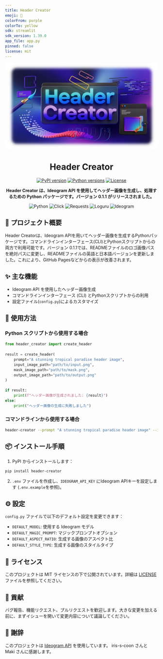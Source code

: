 ```yaml
---
title: Header Creator
emoji: 🦀
colorFrom: purple
colorTo: yellow
sdk: streamlit
sdk_version: 1.39.0
app_file: app.py
pinned: false
license: mit
---
```


<div align="center">
  <img src="https://raw.githubusercontent.com/Sunwood-ai-labs/header_creator/refs/heads/main/docs/header-creator.png" alt="Header Creator Logo">

# Header Creator

<p align="center">
  <a href="https://pypi.org/project/header-creator/"><img src="https://img.shields.io/pypi/v/header-creator.svg" alt="PyPI version"></a>
  <a href="https://pypi.org/project/header-creator/"><img src="https://img.shields.io/pypi/pyversions/header-creator.svg" alt="Python versions"></a>
  <a href="https://github.com/Sunwood-ai-labs/header_creator/blob/main/LICENSE"><img src="https://img.shields.io/github/license/Sunwood-ai-labs/header_creator.svg" alt="License"></a>
</p>

<p align="center">
  <b>Header Creator は、Ideogram API を使用してヘッダー画像を生成し、処理するための Python パッケージです。バージョン 0.1.1 がリリースされました。</b>
</p>

<p align="center">
  <img src="https://img.shields.io/badge/Python-3776AB?style=for-the-badge&logo=python&logoColor=white" alt="Python">
  <img src="https://img.shields.io/badge/Click-000000?style=for-the-badge&logo=python&logoColor=white" alt="Click">
  <img src="https://img.shields.io/badge/Requests-2CA5E0?style=for-the-badge&logo=python&logoColor=white" alt="Requests">
  <img src="https://img.shields.io/badge/Loguru-000000?style=for-the-badge&logo=python&logoColor=white" alt="Loguru">
  <img src="https://img.shields.io/badge/Ideogram-FF6B6B?style=for-the-badge&logo=image&logoColor=white" alt="Ideogram">
</p>

</div>

## 🚀 プロジェクト概要

Header Creatorは、Ideogram APIを用いてヘッダー画像を生成するPythonパッケージです。コマンドラインインターフェース(CLI)とPythonスクリプトからの両方で利用可能です。バージョン 0.1.1では、READMEファイルのロゴ画像パスを絶対パスに変更し、READMEファイルの英語と日本語バージョンを更新しました。これにより、GitHub Pagesなどからの表示が改善されます。


## ✨ 主な機能

- Ideogram API を使用したヘッダー画像生成
- コマンドラインインターフェース (CLI) とPythonスクリプトからの利用
- 設定ファイル(`config.py`)によるカスタマイズ


## 🔧 使用方法

### Python スクリプトから使用する場合

```python
from header_creator import create_header

result = create_header(
    prompt="A stunning tropical paradise header image",
    input_image_path="path/to/input.png",
    mask_image_path="path/to/mask.png",
    output_image_path="path/to/output.png"
)

if result:
    print(f"ヘッダー画像が生成されました: {result}")
else:
    print("ヘッダー画像の生成に失敗しました")
```

### コマンドラインから使用する場合

```bash
header-creator --prompt "A stunning tropical paradise header image" --input path/to/input.png --mask path/to/mask.png --output path/to/output.png
```

## 📦 インストール手順

1. PyPI からインストールします：

```bash
pip install header-creator
```

2. `.env` ファイルを作成し、`IDEOGRAM_API_KEY` にIdeogram APIキーを設定します (`.env.example`を参照)。


## ⚙️ 設定

`config.py` ファイルで以下のデフォルト設定を変更できます：

- `DEFAULT_MODEL`: 使用する Ideogram モデル
- `DEFAULT_MAGIC_PROMPT`: マジックプロンプトオプション
- `DEFAULT_ASPECT_RATIO`: 生成する画像のアスペクト比
- `DEFAULT_STYLE_TYPE`: 生成する画像のスタイルタイプ

## 📄 ライセンス

このプロジェクトは MIT ライセンスの下で公開されています。詳細は [LICENSE](LICENSE) ファイルを参照してください。

## 🤝 貢献

バグ報告、機能リクエスト、プルリクエストを歓迎します。大きな変更を加える前に、まずイシューを開いて変更内容について議論してください。

## 🙏 謝辞

このプロジェクトは [Ideogram API](https://ideogram.ai/) を使用しています。  iris-s-coon さんと Maki さんに感謝します。
